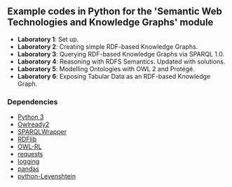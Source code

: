 ## Example codes in Python for the 'Semantic Web Technologies and Knowledge Graphs' module

- **Laboratory 1**: Set up.
- **Laboratory 2**: Creating simple RDF-based Knowledge Graphs.
- **Laboratory 3**: Querying RDF-based Knowledge Graphs via SPARQL 1.0.
- **Laboratory 4**: Reasoning with RDFS Semantics. Updated with solutions.
- **Laboratory 5**: Modelling Ontologies with OWL 2 and Protégé.
- **Laboratory 6**: Exposing Tabular Data as an RDF-based Knowledge Graph.

### Dependencies
- [Python 3](https://www.python.org/)
- [Owlready2](https://pypi.org/project/Owlready2/)
- [SPARQLWrapper](https://pypi.org/project/SPARQLWrapper/)
- [RDFlib](https://pypi.org/project/rdflib/)
- [OWL-RL](https://pypi.org/project/owlrl/5.2.1/)
- [requests](https://pypi.org/project/requests/)
- [logging](https://pypi.org/project/logging/)
- [pandas](https://pypi.org/project/pandas/)
- [python-Levenshtein](https://pypi.org/project/python-Levenshtein/)

